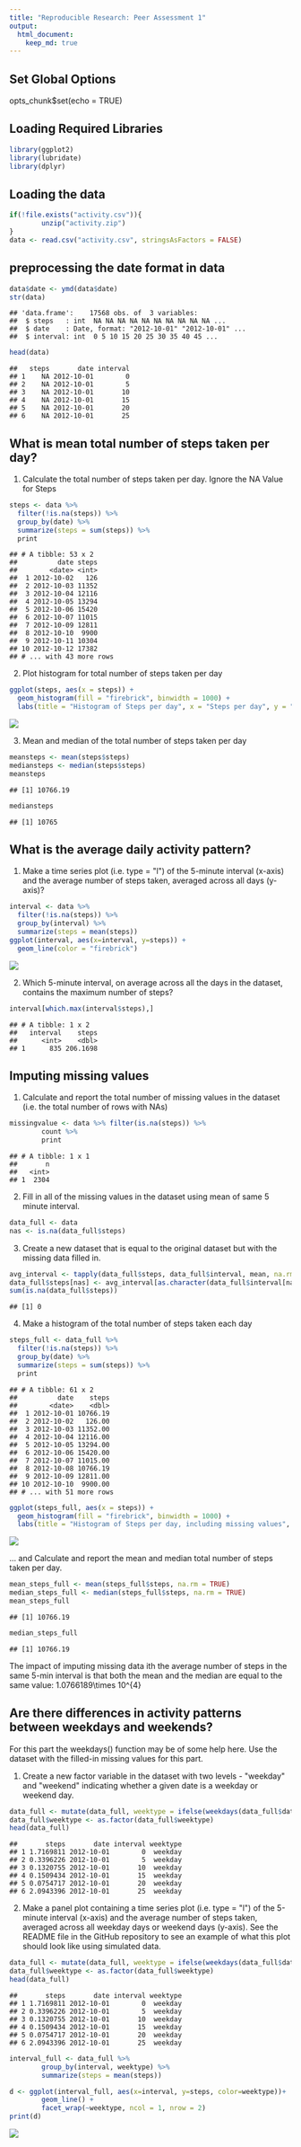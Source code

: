 ```yaml
---
title: "Reproducible Research: Peer Assessment 1"
output: 
  html_document:
    keep_md: true
---
```

## Set Global Options
opts_chunk$set(echo = TRUE)

## Loading Required Libraries

```r
library(ggplot2)
library(lubridate)
library(dplyr)
```

## Loading the data

```r
if(!file.exists("activity.csv")){
        unzip("activity.zip")
}
data <- read.csv("activity.csv", stringsAsFactors = FALSE)   
```

## preprocessing the date format in data

```r
data$date <- ymd(data$date)
str(data)
```

```
## 'data.frame':	17568 obs. of  3 variables:
##  $ steps   : int  NA NA NA NA NA NA NA NA NA NA ...
##  $ date    : Date, format: "2012-10-01" "2012-10-01" ...
##  $ interval: int  0 5 10 15 20 25 30 35 40 45 ...
```

```r
head(data)
```

```
##   steps       date interval
## 1    NA 2012-10-01        0
## 2    NA 2012-10-01        5
## 3    NA 2012-10-01       10
## 4    NA 2012-10-01       15
## 5    NA 2012-10-01       20
## 6    NA 2012-10-01       25
```

## What is mean total number of steps taken per day?
1. Calculate the total number of steps taken per day. Ignore the NA Value for Steps

```r
steps <- data %>%
  filter(!is.na(steps)) %>%
  group_by(date) %>%
  summarize(steps = sum(steps)) %>%
  print
```

```
## # A tibble: 53 x 2
##          date steps
##        <date> <int>
##  1 2012-10-02   126
##  2 2012-10-03 11352
##  3 2012-10-04 12116
##  4 2012-10-05 13294
##  5 2012-10-06 15420
##  6 2012-10-07 11015
##  7 2012-10-09 12811
##  8 2012-10-10  9900
##  9 2012-10-11 10304
## 10 2012-10-12 17382
## # ... with 43 more rows
```
2. Plot histogram for total number of steps taken per day

```r
ggplot(steps, aes(x = steps)) +
  geom_histogram(fill = "firebrick", binwidth = 1000) +
  labs(title = "Histogram of Steps per day", x = "Steps per day", y = "Frequency")
```

![](PA1_template_files/figure-html/unnamed-chunk-3-1.png)<!-- -->

3. Mean and median of the total number of steps taken per day

```r
meansteps <- mean(steps$steps)
mediansteps <- median(steps$steps)
meansteps
```

```
## [1] 10766.19
```

```r
mediansteps
```

```
## [1] 10765
```
 

## What is the average daily activity pattern?
1. Make a time series plot (i.e. type = "l") of the 5-minute interval (x-axis) and the average number of steps taken, averaged across all days (y-axis)?

```r
interval <- data %>%
  filter(!is.na(steps)) %>%
  group_by(interval) %>%
  summarize(steps = mean(steps))
ggplot(interval, aes(x=interval, y=steps)) +
  geom_line(color = "firebrick")
```

![](PA1_template_files/figure-html/unnamed-chunk-5-1.png)<!-- -->

2. Which 5-minute interval, on average across all the days in the dataset, contains the maximum number of steps?

```r
interval[which.max(interval$steps),]
```

```
## # A tibble: 1 x 2
##   interval    steps
##      <int>    <dbl>
## 1      835 206.1698
```


## Imputing missing values
1. Calculate and report the total number of missing values in the dataset (i.e. the total number of rows with NAs)

```r
missingvalue <- data %>% filter(is.na(steps)) %>%
        count %>%
        print
```

```
## # A tibble: 1 x 1
##       n
##   <int>
## 1  2304
```
2. Fill in all of the missing values in the dataset using mean of same 5 minute interval. 

```r
data_full <- data
nas <- is.na(data_full$steps)
```
3. Create a new dataset that is equal to the original dataset but with the missing data filled in.

```r
avg_interval <- tapply(data_full$steps, data_full$interval, mean, na.rm=TRUE, simplify=TRUE)
data_full$steps[nas] <- avg_interval[as.character(data_full$interval[nas])]
sum(is.na(data_full$steps))
```

```
## [1] 0
```
4. Make a histogram of the total number of steps taken each day 

```r
steps_full <- data_full %>%
  filter(!is.na(steps)) %>%
  group_by(date) %>%
  summarize(steps = sum(steps)) %>%
  print
```

```
## # A tibble: 61 x 2
##          date    steps
##        <date>    <dbl>
##  1 2012-10-01 10766.19
##  2 2012-10-02   126.00
##  3 2012-10-03 11352.00
##  4 2012-10-04 12116.00
##  5 2012-10-05 13294.00
##  6 2012-10-06 15420.00
##  7 2012-10-07 11015.00
##  8 2012-10-08 10766.19
##  9 2012-10-09 12811.00
## 10 2012-10-10  9900.00
## # ... with 51 more rows
```

```r
ggplot(steps_full, aes(x = steps)) +
  geom_histogram(fill = "firebrick", binwidth = 1000) +
  labs(title = "Histogram of Steps per day, including missing values", x = "Steps per day", y = "Frequency")
```

![](PA1_template_files/figure-html/unnamed-chunk-10-1.png)<!-- -->

... and Calculate and report the mean and median total number of steps taken per day. 

```r
mean_steps_full <- mean(steps_full$steps, na.rm = TRUE)
median_steps_full <- median(steps_full$steps, na.rm = TRUE)
mean_steps_full
```

```
## [1] 10766.19
```

```r
median_steps_full
```

```
## [1] 10766.19
```

The impact of imputing missing data ith the average number of steps in the same 5-min interval is that both the mean and the median are equal to the same value: 1.0766189\times 10^{4}



## Are there differences in activity patterns between weekdays and weekends?
For this part the weekdays() function may be of some help here. Use the dataset with the filled-in missing values for this part.

1. Create a new factor variable in the dataset with two levels - "weekday" and "weekend" indicating whether a given date is a weekday or weekend day.

```r
data_full <- mutate(data_full, weektype = ifelse(weekdays(data_full$date) == "Saturday" | weekdays(data_full$date) == "Sunday", "weekend", "weekday"))
data_full$weektype <- as.factor(data_full$weektype)
head(data_full)
```

```
##       steps       date interval weektype
## 1 1.7169811 2012-10-01        0  weekday
## 2 0.3396226 2012-10-01        5  weekday
## 3 0.1320755 2012-10-01       10  weekday
## 4 0.1509434 2012-10-01       15  weekday
## 5 0.0754717 2012-10-01       20  weekday
## 6 2.0943396 2012-10-01       25  weekday
```
2. Make a panel plot containing a time series plot (i.e. type = "l") of the 5-minute interval (x-axis) and the average number of steps taken, averaged across all weekday days or weekend days (y-axis). See the README file in the GitHub repository to see an example of what this plot should look like using simulated data.

```r
data_full <- mutate(data_full, weektype = ifelse(weekdays(data_full$date) == "Saturday" | weekdays(data_full$date) == "Sunday", "weekend", "weekday"))
data_full$weektype <- as.factor(data_full$weektype)
head(data_full)
```

```
##       steps       date interval weektype
## 1 1.7169811 2012-10-01        0  weekday
## 2 0.3396226 2012-10-01        5  weekday
## 3 0.1320755 2012-10-01       10  weekday
## 4 0.1509434 2012-10-01       15  weekday
## 5 0.0754717 2012-10-01       20  weekday
## 6 2.0943396 2012-10-01       25  weekday
```

```r
interval_full <- data_full %>%
        group_by(interval, weektype) %>%
        summarize(steps = mean(steps))

d <- ggplot(interval_full, aes(x=interval, y=steps, color=weektype))+
        geom_line() +
        facet_wrap(~weektype, ncol = 1, nrow = 2)
print(d)
```

![](PA1_template_files/figure-html/unnamed-chunk-13-1.png)<!-- -->

